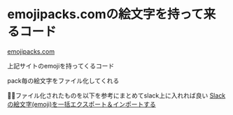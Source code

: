 # emojipacks.comの絵文字を持って来るコード

[emojipacks.com](https://emojipacks.com/)

上記サイトのemojiを持ってくるコード

pack毎の絵文字をファイル化してくれる

ファイル化されたものを以下を参考にまとめてslack上に入れれば良い
[Slackの絵文字(emoji)を一括エクスポート＆インポートする](https://qiita.com/ne-peer/items/cbdef4f02b1bb6103e51)